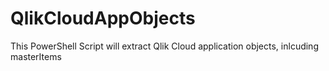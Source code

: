 # QlikCloudAppObjects
This PowerShell Script will extract Qlik Cloud application objects, inlcuding masterItems
